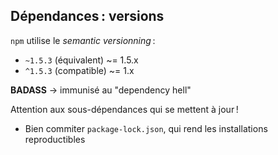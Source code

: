 ## Dépendances : versions

`npm` utilise le *semantic versionning* :

- `~1.5.3` (équivalent) ~= 1.5.x
- `^1.5.3` (compatible) ~= 1.x

**BADASS** → immunisé au "dependency hell"

Attention aux sous-dépendances qui se mettent à jour !

- Bien commiter `package-lock.json`, qui rend les installations reproductibles
